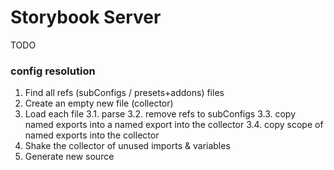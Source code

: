 # Storybook Server

TODO

### config resolution

1. Find all refs (subConfigs / presets+addons) files
2. Create an empty new file (collector)
3. Load each file
   3.1. parse
   3.2. remove refs to subConfigs
   3.3. copy named exports into a named export into the collector
   3.4. copy scope of named exports into the collector
4. Shake the collector of unused imports & variables
5. Generate new source